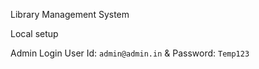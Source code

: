 Library Management System

Local setup

Admin Login User Id: ```admin@admin.in``` & Password: ```Temp123```

